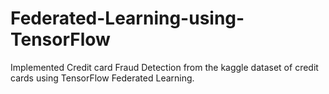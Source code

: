 # Federated-Learning-using-TensorFlow
Implemented Credit card Fraud Detection from the kaggle dataset of credit cards using TensorFlow Federated Learning.
